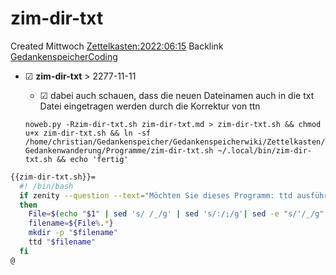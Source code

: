 # zim-dir-txt
Created Mittwoch [Zettelkasten:2022:06:15]()
Backlink [GedankenspeicherCoding](../GedankenspeicherCoding.md)

* ☑ **zim-dir-txt**  >  2277-11-11
	* ☑ dabei auch schauen, dass die neuen Dateinamen auch in die txt Datei eingetragen werden durch die Korrektur von ttn


  ``noweb.py -Rzim-dir-txt.sh zim-dir-txt.md > zim-dir-txt.sh && chmod u+x zim-dir-txt.sh && ln -sf /home/christian/Gedankenspeicher/Gedankenspeicherwiki/Zettelkasten/Gedankenwanderung/Programme/zim-dir-txt.sh ~/.local/bin/zim-dir-txt.sh && echo 'fertig'``


```bash
{{zim-dir-txt.sh}}=
  #! /bin/bash
  if zenity --question --text="Möchten Sie dieses Programm: ttd ausführen?"
  then 
    File=$(echo "$1" | sed 's/ /_/g' | sed 's/:/;/g'| sed -e "s/'/_/g" | sed 's/\"//g')
    filename=${File%.*}
    mkdir -p "$filename"
    ttd "$filename"
  fi
@
```

